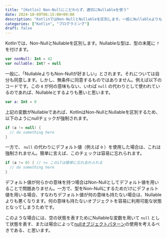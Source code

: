 ```yaml
---
title: "[Kotlin] Non-Nullにこだわらず、適切にNullableを使う"
date: 2024-10-09T06:15:00+09:00
description: "KotlinではNon-NullとNullableを区別します。一般にNullableよりもNon-Nullとすることが好まれますが、適切に使い分けるべきと考えます。"
categories: ["Kotlin", "プログラミング"]
draft: false
---
```


Kotlinでは、Non-NullとNullableを区別します。Nullableな型は、型の末尾に `?` を付けます。

```kotlin
var nonNull: Int = 42
var nullable: Int? = null
```

一般に、「NullableよりもNon-Nullが好ましい」とされます。それについては自分も同意します。しかし、無条件に同意するものではありません。例えば以下のコードです。この `0` が何の意味もない、いわば `null` の代わりとして使われているのであれば、Nullableとするよりも悪いと思います。

```kotlin
var a: Int = 0
```

上記の変数がNullableであれば、KotlinはNon-NullとNullableを区別するため、以下のようにnullチェックが強制されます。

```kotlin
if (a != null) {
  // do something here
}
```

一方で、 `null` の代わりにデフォルト値（例えば `0` ）を使用した場合は、これは強制されません。簡単に言えば、このチェックは容易に忘れられます。

```kotlin
if (a != 0) { // <= このifは簡単に忘れ去れられる
  // do something here
}
```

デフォルト値が何らかの意味を持つ場合はNon-Nullとしてデフォルト値を用いることで問題ありません。一方で、型をNon-Nullにするためだけにデフォルト値を用いる場合、すなわちデフォルト値が何の意味も持たない場合は、Nullableよりも悪くなります。何の意味も持たないオブジェクトを容易に利用可能な状態となってしまうためです。

このような場合には、空の状態を表すためにNullableな変数を用いて `null` として状態を表す、または場合によって[nullオブジェクトパターン](https://okuzawats.com/blog/null-object-pattern/)の使用を考えるべきである、と思います。
